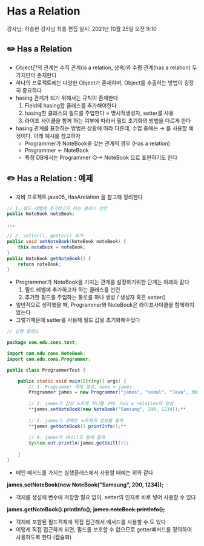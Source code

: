 # Has a Relation

강사님: 하승현 강사님
최종 편집 일시: 2021년 10월 25일 오전 9:10

## ✏️  Has a Relation

- Object간의 관계는 수직 관계(is a relation, 상속)와 수평 관계(has a relation) 두가지만이 존재한다
- 하나의 프로젝트에는 다양한 Object가 존재하며, Object를 추출하는 방법이 굉장히 중요하다
- hasing 관계가 되기 위해서는 규칙이 존재한다
    1. Field에 hasing할 클래스를 추가해야한다
    2. hasing할 클래스의 필드를 주입한다 = 명시적생성자, setter를 사용
    3. 라이프 사이클을 함께 하는 여부에 따라서 필드 초기화의 방법을 다르게 한다
- hasing 관계를 표현하는 방법은 상황에 따라 다른데, 수업 중에는 → 를 사용할 예정이다. 아래 예시를 참고하자
    - Programmer가 NoteBook을 갖는 관계의 경우 (Has a relation)
    - Programmer ← NoteBook
    - 특정 DB에서는 Programmer ◇→ NoteBook 으로 표현하기도 한다

## ✏️  Has a Relation : 예제

- 자바 프로젝트 java05_HasArelation 을 참고해 정리한다

```java
// 1. 필드 레벨에 추가하고자 하는 클래스 선언
public NoteBook noteBook;

...

// 2. setter(), getter() 추가 
public void setNoteBook(NoteBook noteBook) {
	this.noteBook = noteBook;
}
public NoteBook getNoteBook() {
	return noteBook;
}
```

- Programmer가 NoteBook을 가지는 관계를 설정하기위한 단계는 아래와 같다
    1. 필드 레벨에 추가하고자 하는 클래스를 선언
    2. 추가한 필드를 주입하는 통로를 하나 생성 / 생성자 혹은 setter()
- 일반적으로 생각했을 때, Programmer와 NoteBook은 라이프사이클을 함께하지 않는다
- 그렇기때문에 setter를 사용해 필드 값을 초기화해주었다

```java
// 실행 클래스 

package com.edu.cons.test;

import com.edu.cons.NoteBook;
import com.edu.cons.Programmer;

public class ProgrammerTest {

	public static void main(String[] args) {
		// 1. Programmer 객체 생성, name = james
		Programmer james = new Programmer("james", "seoul", "Java", 300);
		
		// 2. james가 삼성 노트북 하나를 구매  has a relation의 완성 
		**james.setNoteBook(new NoteBook("Samsung", 200, 1234));**
		
		// 3. james가 구매한 노트북의 정보를 출력
		**james.getNoteBook().printInfo();**
		
		// 4. james의 skill도 함께 출력
		System.out.println(james.getSkill());
		
	}
}
```

- 메인 메서드를 가지는 실행클래스에서 사용할 때에는 위와 같다

**james.setNoteBook(new NoteBook("Samsung", 200, 1234));**

- 객체를 생성해 변수에 저장할 필요 없이, setter의 인자로 바로 넣어 사용할 수 있다

**james.getNoteBook().printInfo();
~~james.noteBook.printInfo();~~**

- 객체에 포함된 필드객체에 직접 접근해서 메서드를 사용할 수 도 있다
- 이렇게 직접 접근하게 되면, 필드를 보호할 수 없으므로  getter메서드를 정의하여 사용하도록 한다 (캡슐화)